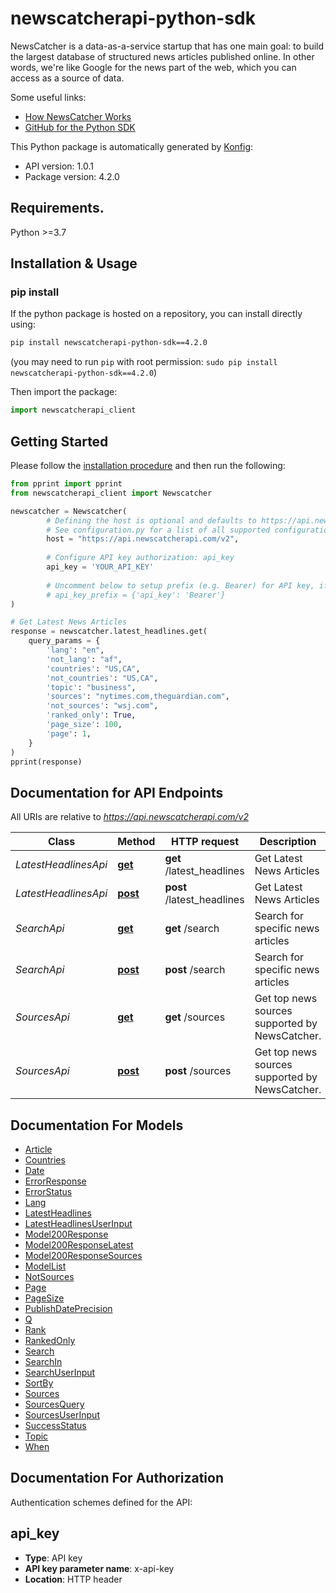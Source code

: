 # newscatcherapi-python-sdk
NewsCatcher is a data-as-a-service startup that has one main goal:
to build the largest database of structured news articles published online.
In other words, we're like Google for the news part of the web, which you can access as a source of data.

Some useful links:
- [How NewsCatcher Works](https://docs.newscatcherapi.com/knowledge-base/how-newscatcher-works)
- [GitHub for the Python SDK](https://github.com/NewscatcherAPI/newscatcherapi-sdk-python)


This Python package is automatically generated by [Konfig](https://konfigthis.com):

- API version: 1.0.1
- Package version: 4.2.0

## Requirements.

Python >=3.7

## Installation & Usage
### pip install

If the python package is hosted on a repository, you can install directly using:

```sh
pip install newscatcherapi-python-sdk==4.2.0
```
(you may need to run `pip` with root permission: `sudo pip install newscatcherapi-python-sdk==4.2.0`)

Then import the package:
```python
import newscatcherapi_client
```
## Getting Started

Please follow the [installation procedure](#installation--usage) and then run the following:

```python
from pprint import pprint
from newscatcherapi_client import Newscatcher

newscatcher = Newscatcher(
        # Defining the host is optional and defaults to https://api.newscatcherapi.com/v2
        # See configuration.py for a list of all supported configuration parameters.
        host = "https://api.newscatcherapi.com/v2",
    
        # Configure API key authorization: api_key
        api_key = 'YOUR_API_KEY'
    
        # Uncomment below to setup prefix (e.g. Bearer) for API key, if needed
        # api_key_prefix = {'api_key': 'Bearer'}
)

# Get Latest News Articles
response = newscatcher.latest_headlines.get(
    query_params = {
        'lang': "en",
        'not_lang': "af",
        'countries': "US,CA",
        'not_countries': "US,CA",
        'topic': "business",
        'sources': "nytimes.com,theguardian.com",
        'not_sources': "wsj.com",
        'ranked_only': True,
        'page_size': 100,
        'page': 1,
    }
)
pprint(response)
```

## Documentation for API Endpoints

All URIs are relative to *https://api.newscatcherapi.com/v2*

Class | Method | HTTP request | Description
------------ | ------------- | ------------- | -------------
*LatestHeadlinesApi* | [**get**](docs/apis/tags/LatestHeadlinesApi.md#get) | **get** /latest_headlines | Get Latest News Articles
*LatestHeadlinesApi* | [**post**](docs/apis/tags/LatestHeadlinesApi.md#post) | **post** /latest_headlines | Get Latest News Articles
*SearchApi* | [**get**](docs/apis/tags/SearchApi.md#get) | **get** /search | Search for specific news articles
*SearchApi* | [**post**](docs/apis/tags/SearchApi.md#post) | **post** /search | Search for specific news articles
*SourcesApi* | [**get**](docs/apis/tags/SourcesApi.md#get) | **get** /sources | Get top news sources supported by NewsCatcher.
*SourcesApi* | [**post**](docs/apis/tags/SourcesApi.md#post) | **post** /sources | Get top news sources supported by NewsCatcher.

## Documentation For Models

 - [Article](docs/models/Article.md)
 - [Countries](docs/models/Countries.md)
 - [Date](docs/models/Date.md)
 - [ErrorResponse](docs/models/ErrorResponse.md)
 - [ErrorStatus](docs/models/ErrorStatus.md)
 - [Lang](docs/models/Lang.md)
 - [LatestHeadlines](docs/models/LatestHeadlines.md)
 - [LatestHeadlinesUserInput](docs/models/LatestHeadlinesUserInput.md)
 - [Model200Response](docs/models/Model200Response.md)
 - [Model200ResponseLatest](docs/models/Model200ResponseLatest.md)
 - [Model200ResponseSources](docs/models/Model200ResponseSources.md)
 - [ModelList](docs/models/ModelList.md)
 - [NotSources](docs/models/NotSources.md)
 - [Page](docs/models/Page.md)
 - [PageSize](docs/models/PageSize.md)
 - [PublishDatePrecision](docs/models/PublishDatePrecision.md)
 - [Q](docs/models/Q.md)
 - [Rank](docs/models/Rank.md)
 - [RankedOnly](docs/models/RankedOnly.md)
 - [Search](docs/models/Search.md)
 - [SearchIn](docs/models/SearchIn.md)
 - [SearchUserInput](docs/models/SearchUserInput.md)
 - [SortBy](docs/models/SortBy.md)
 - [Sources](docs/models/Sources.md)
 - [SourcesQuery](docs/models/SourcesQuery.md)
 - [SourcesUserInput](docs/models/SourcesUserInput.md)
 - [SuccessStatus](docs/models/SuccessStatus.md)
 - [Topic](docs/models/Topic.md)
 - [When](docs/models/When.md)

## Documentation For Authorization

 Authentication schemes defined for the API:
## api_key

- **Type**: API key
- **API key parameter name**: x-api-key
- **Location**: HTTP header



